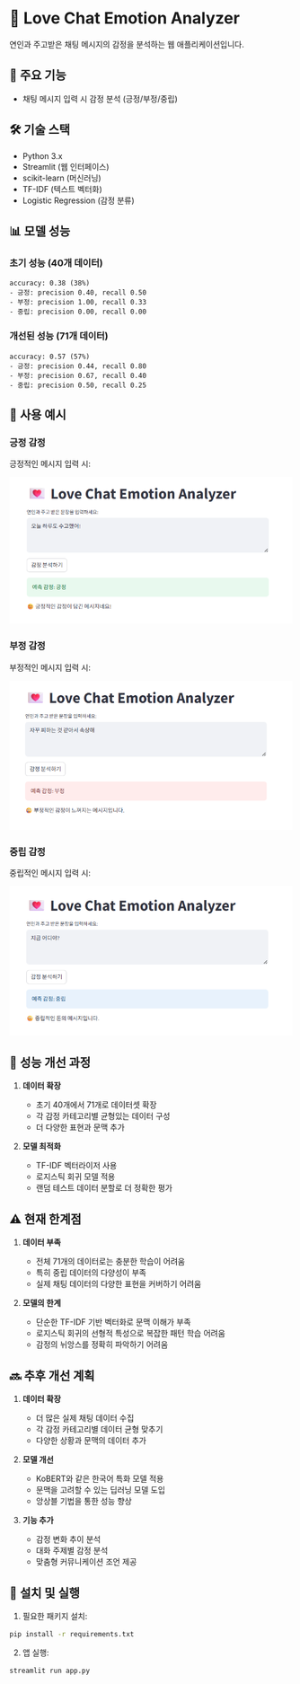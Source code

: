 # 💌 Love Chat Emotion Analyzer

연인과 주고받은 채팅 메시지의 감정을 분석하는 웹 애플리케이션입니다.

## 🎯 주요 기능

- 채팅 메시지 입력 시 감정 분석 (긍정/부정/중립)

## 🛠️ 기술 스택

- Python 3.x
- Streamlit (웹 인터페이스)
- scikit-learn (머신러닝)
- TF-IDF (텍스트 벡터화)
- Logistic Regression (감정 분류)

## 📊 모델 성능

### 초기 성능 (40개 데이터)
```
accuracy: 0.38 (38%)
- 긍정: precision 0.40, recall 0.50
- 부정: precision 1.00, recall 0.33
- 중립: precision 0.00, recall 0.00
```

### 개선된 성능 (71개 데이터)
```
accuracy: 0.57 (57%)
- 긍정: precision 0.44, recall 0.80
- 부정: precision 0.67, recall 0.40
- 중립: precision 0.50, recall 0.25
```

## 🎨 사용 예시

### 긍정 감정

긍정적인 메시지 입력 시:

![긍정 감정 예시](images/positive_example.png)

### 부정 감정

부정적인 메시지 입력 시:

![부정 감정 예시](images/negative_example.png)

### 중립 감정

중립적인 메시지 입력 시:

![중립 감정 예시](images/neutral_example.png)

## 🔄 성능 개선 과정

1. **데이터 확장**
   - 초기 40개에서 71개로 데이터셋 확장
   - 각 감정 카테고리별 균형있는 데이터 구성
   - 더 다양한 표현과 문맥 추가

2. **모델 최적화**
   - TF-IDF 벡터라이저 사용
   - 로지스틱 회귀 모델 적용
   - 랜덤 테스트 데이터 분할로 더 정확한 평가


## ⚠️ 현재 한계점

1. **데이터 부족**
   - 전체 71개의 데이터로는 충분한 학습이 어려움
   - 특히 중립 데이터의 다양성이 부족
   - 실제 채팅 데이터의 다양한 표현을 커버하기 어려움

2. **모델의 한계**
   - 단순한 TF-IDF 기반 벡터화로 문맥 이해가 부족
   - 로지스틱 회귀의 선형적 특성으로 복잡한 패턴 학습 어려움
   - 감정의 뉘앙스를 정확히 파악하기 어려움

## 🔜 추후 개선 계획

1. **데이터 확장**
   - 더 많은 실제 채팅 데이터 수집
   - 각 감정 카테고리별 데이터 균형 맞추기
   - 다양한 상황과 문맥의 데이터 추가

2. **모델 개선**
   - KoBERT와 같은 한국어 특화 모델 적용
   - 문맥을 고려할 수 있는 딥러닝 모델 도입
   - 앙상블 기법을 통한 성능 향상

3. **기능 추가**
   - 감정 변화 추이 분석
   - 대화 주제별 감정 분석
   - 맞춤형 커뮤니케이션 조언 제공

## 🚀 설치 및 실행

1. 필요한 패키지 설치:
```bash
pip install -r requirements.txt
```

2. 앱 실행:
```bash
streamlit run app.py
```
